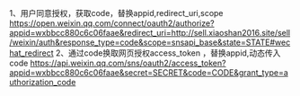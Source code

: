 1、用户同意授权，获取code，替换appid,redirect_uri,scope
https://open.weixin.qq.com/connect/oauth2/authorize?appid=wxbbcc880c6c06faae&redirect_uri=http://sell.xiaoshan2016.site/sell/weixin/auth&response_type=code&scope=snsapi_base&state=STATE#wechat_redirect
2、通过code换取网页授权access_token ，替换appid,动态传入code
https://api.weixin.qq.com/sns/oauth2/access_token?appid=wxbbcc880c6c06faae&secret=SECRET&code=CODE&grant_type=authorization_code
